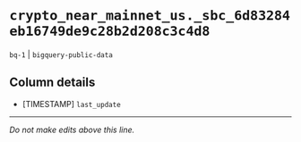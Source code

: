 # `crypto_near_mainnet_us._sbc_6d83284eb16749de9c28b2d208c3c4d8`
`bq-1` | `bigquery-public-data`

## Column details
* [TIMESTAMP] `last_update`

-------------------------------------------------------------------------------
*Do not make edits above this line.*
